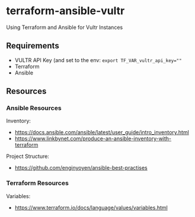 # terraform-ansible-vultr
Using Terraform and Ansible for Vultr Instances

## Requirements

- VULTR API Key (and set to the env: `export TF_VAR_vultr_api_key=""`
- Terraform
- Ansible

## Resources

### Ansible Resources

Inventory:

- https://docs.ansible.com/ansible/latest/user_guide/intro_inventory.html
- https://www.linkbynet.com/produce-an-ansible-inventory-with-terraform

Project Structure:

- https://github.com/enginyoyen/ansible-best-practises

### Terraform Resources

Variables:

- https://www.terraform.io/docs/language/values/variables.html
